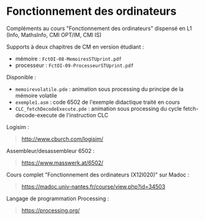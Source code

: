 # Fonctionnement des ordinateurs
Compléments au cours "Fonctionnement des ordinateurs" dispensé en L1 (Info, MathsInfo, CMI OPT/IM, CMI IS)

Supports à deux chapitres de CM en version étudiant :
- mémoire : `FctOI-08-MemoiresSTUprint.pdf`
- processeur : `FctOI-09-ProcesseurSTUprint.pdf`

Disponible :
- `memoirevolatile.pde` : animation sous processing du principe de la mémoire volatile
- `exemple1.asm` : code 6502 de l'exemple didactique traité en cours
- `CLC_fetchDecodeExecute.pde` : animation sous processing du cycle fetch-decode-execute de l'instruction CLC

Logisim :
> http://www.cburch.com/logisim/

Assembleur/desassembleur 6502 :
> https://www.masswerk.at/6502/

Cours complet "Fonctionnement des ordinateurs (X12I020)" sur Madoc :
> https://madoc.univ-nantes.fr/course/view.php?id=34503

Langage de programmation Processing :
>  https://processing.org/

